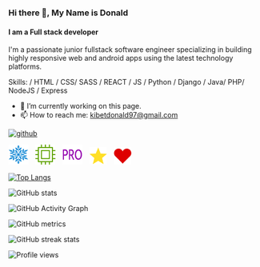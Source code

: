 ### Hi there 👋, My Name is Donald
#### I am a Full stack developer
I'm a passionate junior fullstack software engineer specializing in building highly responsive web and android apps using the latest technology platforms.

Skills:  / HTML / CSS/ SASS / REACT / JS / Python / Django / Java/ PHP/ NodeJS / Express

- 🔭 I’m currently working on this page. 
- 📫 How to reach me: kibetdonald97@gmail.com 


[<img src='https://cdn.jsdelivr.net/npm/simple-icons@3.0.1/icons/github.svg' alt='github' height='40'>](https://github.com/Kibetdonald)  

<a href='https://archiveprogram.github.com/'><img src='https://raw.githubusercontent.com/acervenky/animated-github-badges/master/assets/acbadge.gif' width='40' height='40'></a> <a href='https://docs.github.com/en/developers'><img src='https://raw.githubusercontent.com/acervenky/animated-github-badges/master/assets/devbadge.gif' width='40' height='40'></a> <a href='https://github.com/pricing'><img src='https://raw.githubusercontent.com/acervenky/animated-github-badges/master/assets/pro.gif' width='40' height='40'></a> <a href='https://stars.github.com/'><img src='https://raw.githubusercontent.com/acervenky/animated-github-badges/master/assets/starbadge.gif' width='35' height='35'></a> <a href='https://docs.github.com/en/github/supporting-the-open-source-community-with-github-sponsors'><img src='https://raw.githubusercontent.com/acervenky/animated-github-badges/master/assets/sponsorbadge.gif' width='35' height='35'></a> 

[![Top Langs](https://github-readme-stats.vercel.app/api/top-langs/?username=Kibetdonald)](https://github.com/anuraghazra/github-readme-stats)

![GitHub stats](https://github-readme-stats.vercel.app/api?username=Kibetdonald&show_icons=true)  

![GitHub Activity Graph](https://activity-graph.herokuapp.com/graph?username=Kibetdonald)  

![GitHub metrics](https://metrics.lecoq.io/Kibetdonald)  

![GitHub streak stats](https://github-readme-streak-stats.herokuapp.com/?user=Kibetdonald)  

![Profile views](https://gpvc.arturio.dev/Kibetdonald)  
